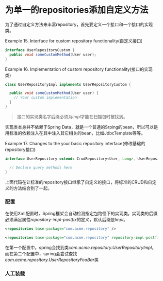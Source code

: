 # 为单一的repositories添加自定义方法

为了通过自定义方法来丰富repository，首先要定义一个接口和一个接口的实现类。

Example 15. Interface for custom repository functionality(自定义接口)

```java
interface UserRepositoryCustom {
  public void someCustomMethod(User user);
}
```
Example 16. Implementation of custom repository functionality(接口的实现类)

```java
class UserRepositoryImpl implements UserRepositoryCustom {

  public void someCustomMethod(User user) {
    // Your custom implementation
  }
}
```
>接口的实现类名字后缀必须为*impl*才能在扫描包时被找到。

实现类本身并不依赖于Spring Data，就是一个普通的Srping的bean，所以可以是用标准的依赖注入在其中注入其它相关的bean，比如JdbcTemplate等等。

Example 17. Changes to the your basic repository interface(修改基础的repository接口)

```java
interface UserRepository extends CrudRepository<User, Long>, UserRepositoryCustom {

  // Declare query methods here
}
```
上面代码在让标准的repository接口继承了自定义的接口，将标准的CRUD和自定义的方法结合到了一起。

### 配置
在使用Xml配置时，Spring框架会自动检测指定包路径下的实现类。实现类的后缀必须满足属性*repository-impl-postfix*的定义，默认后缀是*Impl*。

```xml
<repositories base-package="com.acme.repository" />

<repositories base-package="com.acme.repository" repository-impl-postfix="FooBar" />
```
在第一个配置中，spring会找到类*com.acme.repository.UserRepositoryImpl*，而在第二个配置中，spring会尝试查找*com.acme.repository.UserRepositoryFooBar*类

### 人工装载


